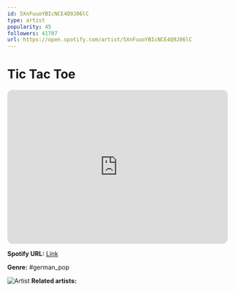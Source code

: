 ```yaml
---
id: 5XnFuuoYBIcNCE4Q9J06lC
type: artist
popularity: 45
followers: 41707
url: https://open.spotify.com/artist/5XnFuuoYBIcNCE4Q9J06lC
---
```

# Tic Tac Toe

<iframe style="border-radius:12px" src="https://open.spotify.com/embed/artist/5XnFuuoYBIcNCE4Q9J06lC" width="100%" height="352" frameBorder="0" allowfullscreen="" allow="autoplay; clipboard-write; encrypted-media; fullscreen; picture-in-picture" loading="lazy"></iframe>

**Spotify URL:** [Link](https://open.spotify.com/artist/5XnFuuoYBIcNCE4Q9J06lC)

**Genre:**  #german_pop

![Artist](https://i.scdn.co/image/eb9318942f8c8a852b07550dfa0f8c149b623e81)
**Related artists:**


